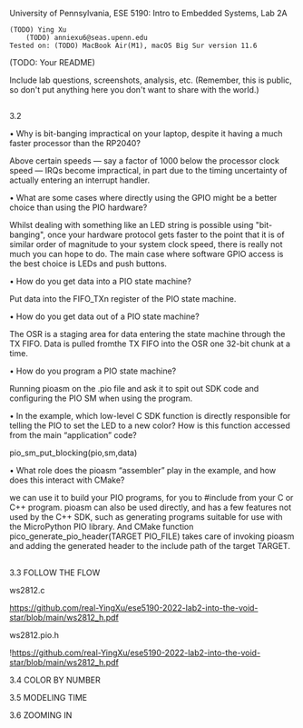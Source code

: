 University of Pennsylvania, ESE 5190: Intro to Embedded Systems, Lab 2A

    (TODO) Ying Xu
        (TODO) anniexu6@seas.upenn.edu
    Tested on: (TODO) MacBook Air(M1), macOS Big Sur version 11.6

(TODO: Your README)

Include lab questions, screenshots, analysis, etc. (Remember, this is public, so don't put anything here you don't want to share with the world.)

##

3.2

• Why is bit-banging impractical on your laptop, despite it having a much faster processor than the RP2040?

Above certain speeds — say a factor of 1000 below the processor clock speed — IRQs become impractical, in part due to the timing uncertainty of actually entering an interrupt handler. 


• What are some cases where directly using the GPIO might be a better choice than using the PIO hardware?

Whilst dealing with something like an LED string is possible using "bit-banging", once your hardware protocol gets faster to the point that it is of similar order of magnitude to your system clock speed, there is really not much you can hope to do. The main case where software GPIO access is the best choice is LEDs and push buttons.

• How do you get data into a PIO state machine?

Put data into the FIFO_TXn register of the PIO state machine.


• How do you get data out of a PIO state machine? 

The OSR is a staging area for data entering the state machine through the TX FIFO. Data is pulled fromthe TX FIFO into the OSR one 32-bit chunk at a time.


• How do you program a PIO state machine?

Running pioasm on the .pio file and ask it to spit out SDK code and configuring the PIO SM when using the program.


• In the example, which low-level C SDK function is directly responsible for telling the PIO to set the LED to a new color? How is this function accessed from the main “application” code?

pio_sm_put_blocking(pio,sm,data)

• What role does the pioasm “assembler” play in the example, and how does this interact with CMake?

we can use it to build your PIO programs, for you to #include from your C or C++ program. pioasm can also be used directly, and has a few features not used by the C++ SDK, such as generating programs suitable for use with the MicroPython PIO library. And CMake function pico_generate_pio_header(TARGET PIO_FILE) takes care of invoking pioasm and adding the generated header to the include path of the target TARGET.

##

3.3 FOLLOW THE FLOW

ws2812.c


https://github.com/real-YingXu/ese5190-2022-lab2-into-the-void-star/blob/main/ws2812_h.pdf


ws2812.pio.h

!https://github.com/real-YingXu/ese5190-2022-lab2-into-the-void-star/blob/main/ws2812_h.pdf



3.4 COLOR BY NUMBER









3.5 MODELING TIME

3.6 ZOOMING IN

















